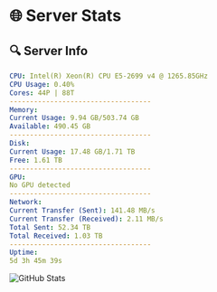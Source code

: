 # 🌐 Server Stats
## 🔍 Server Info
```yaml
CPU: Intel(R) Xeon(R) CPU E5-2699 v4 @ 1265.85GHz
CPU Usage: 0.40%
Cores: 44P | 88T
-----------------------------------
Memory:
Current Usage: 9.94 GB/503.74 GB
Available: 490.45 GB
-----------------------------------
Disk:
Current Usage: 17.48 GB/1.71 TB
Free: 1.61 TB
-----------------------------------
GPU:
No GPU detected
-----------------------------------
Network:
Current Transfer (Sent): 141.48 MB/s
Current Transfer (Received): 2.11 MB/s
Total Sent: 52.34 TB
Total Received: 1.03 TB
-----------------------------------
Uptime:
5d 3h 45m 39s
```
![GitHub Stats](https://img.shields.io/badge/Updated-2025-02-13_02:28:57-blue)